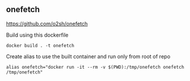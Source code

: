 onefetch
---
https://github.com/o2sh/onefetch

Build using this dockerfile

`docker build . -t onefetch`

Create alias to use the built container and run only from root of repo

`alias onefetch="docker run -it --rm -v $(PWD):/tmp/onefetch onefetch /tmp/onefetch"`
